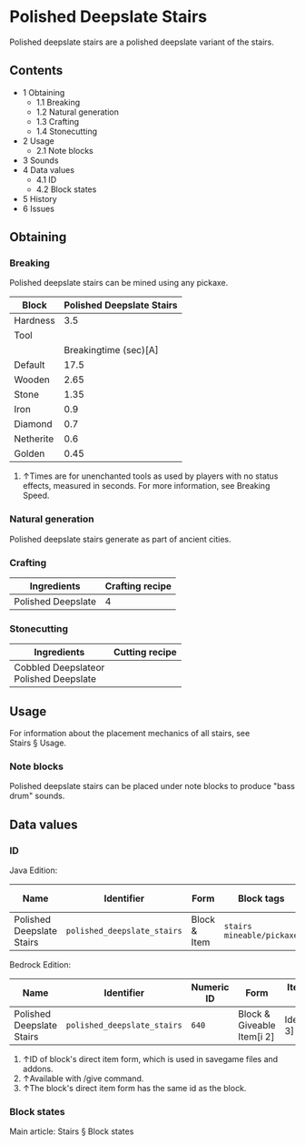 # Polished Deepslate Stairs
Polished deepslate stairs are a polished deepslate variant of the stairs.

## Contents
- 1 Obtaining
	- 1.1 Breaking
	- 1.2 Natural generation
	- 1.3 Crafting
	- 1.4 Stonecutting
- 2 Usage
	- 2.1 Note blocks
- 3 Sounds
- 4 Data values
	- 4.1 ID
	- 4.2 Block states
- 5 History
- 6 Issues

## Obtaining
### Breaking
Polished deepslate stairs can be mined using any pickaxe.

| Block     | Polished Deepslate Stairs |
|-----------|---------------------------|
| Hardness  | 3.5                       |
| Tool      |                           |
|           | Breakingtime (sec)[A]     |
| Default   | 17.5                      |
| Wooden    | 2.65                      |
| Stone     | 1.35                      |
| Iron      | 0.9                       |
| Diamond   | 0.7                       |
| Netherite | 0.6                       |
| Golden    | 0.45                      |

1. ↑Times are for unenchanted tools as used by players with no status effects, measured in seconds. For more information, see Breaking Speed.

### Natural generation
Polished deepslate stairs generate as part of ancient cities.

### Crafting
| Ingredients        | Crafting recipe |
|--------------------|-----------------|
| Polished Deepslate | 4               |

### Stonecutting
| Ingredients                                | Cutting recipe |
|--------------------------------------------|----------------|
| Cobbled Deepslateor<br/>Polished Deepslate |                |

## Usage
For information about the placement mechanics of all stairs, see Stairs § Usage.

### Note blocks
Polished deepslate stairs can be placed under note blocks to produce "bass drum" sounds.

## Data values
### ID
Java Edition:

| Name                      | Identifier                  | Form         | Block tags                      | Item tags | Translation key                             |
|---------------------------|-----------------------------|--------------|---------------------------------|-----------|---------------------------------------------|
| Polished Deepslate Stairs | `polished_deepslate_stairs` | Block & Item | `stairs`<br/>`mineable/pickaxe` | `stairs`  | `block.minecraft.polished_deepslate_stairs` |

Bedrock Edition:

| Name                      | Identifier                  | Numeric ID | Form                       | Item ID[i 1]   | Translation key                       |
|---------------------------|-----------------------------|------------|----------------------------|----------------|---------------------------------------|
| Polished Deepslate Stairs | `polished_deepslate_stairs` | `640`      | Block & Giveable Item[i 2] | Identical[i 3] | `tile.polished_deepslate_stairs.name` |

1. ↑ID of block's direct item form, which is used in savegame files and addons.
2. ↑Available with /give command.
3. ↑The block's direct item form has the same id as the block.

### Block states
Main article: Stairs § Block states

